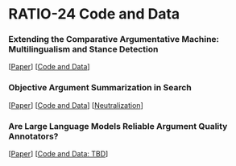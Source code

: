 # RATIO-24 Code and Data

### Extending the Comparative Argumentative Machine: Multilingualism and Stance Detection

[[Paper](https://webis.de/publications.html#nikishina_2024)] [[Code and Data](https://github.com/webis-de/ratio24-multilingual-cam)]

### Objective Argument Summarization in Search

[[Paper](https://link.springer.com/chapter/10.1007/978-3-031-63536-6_20)] [[Code and Data](https://github.com/shahbazsyed/oasis-demo)] [[Neutralization](https://github.com/timonziegenbein/appropriateness-style-transfer)]


### Are Large Language Models Reliable Argument Quality Annotators?
[[Paper](https://webis.de/publications.html#mirzakhmedova_2024b)] [[Code and Data: TBD](#)]
